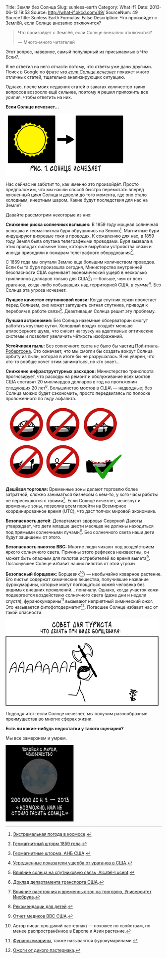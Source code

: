 Title: Земля без Солнца
Slug: sunless-earth
Category: What If?
Date: 2013-06-13 19:53
Source: http://what-if.xkcd.com/49/
SourceNum: 49
SourceTitle: Sunless Earth
Formulas: False
Description: Что произойдет с Землёй, если Солнце внезапно отключится?

> Что произойдет с Землёй, если Солнце внезапно отключится?
>
> — Много-много читателей

Этот вопрос, наверное, самый популярный из присылаемых в _Что Если?_.

Я не ответил на него отчасти потому, что ответы уже даны другими. Поиск в Google по фразе _[что если Солнце исчезнет][1]_ покажет много отличных статей, тщательно анализирующих ситуацию.

Однако, после моих недавних статей о закатах количество таких вопросов возросло ещё сильнее, поэтому я решил приложить все усилия, чтобы ответить на них.

**Если Солнце исчезнет…**

![](/uploads/049-sunless-earth/sunless_diagram_ru.png "Источник: Я рискну сказать «Военно-морская обсерватория США», предположив, что здесь это никто не прочитает.")

Нас сейчас не заботит то, как именно это произойдёт. Просто предположим, что мы нашли способ быстро перемотать вперёд жизненный цикл Солнца и довели до того момента, где оно стало холодным, инертным шаром. Какие будут последствия для нас на Земле?

Давайте рассмотрим некоторые из них:

**Снижение риска солнечных вспышек:** В 1859 году мощная солнечная вспышка и геомагнитная буря обрушились на Землю[^1]. Магнитные бури индуцируют вихревые токи в проводах. К сожалению для нас, в 1859 году Земля была опутана телеграфными проводами. Буря вызвала в этих проводах сильные токи, которые вырубали устройства связи и иногда приводили к пожарам телеграфного оборудования[^2].

[^1]: [Экстремальная погода в космосе][2].

[^2]: [Геомагнитный шторм 1859 года][3].

С 1859 года мы опутали Землю еще большим количеством проводов. Если бы та буря произошла сегодня, Министерство внутренней безопасности США оценивает экономический ущерб в несколько триллионов долларов только для США[^3]\ — больше, чем от всех ураганов, когда-либо побывавших над территорией США, _в сумме_[^4]. Без Солнца эта угроза исчезнет.

[^3]: [Геомагнитные шторма, АНБ США][4].

[^4]: [Усредненные показатели ущерба от ураганов в США][5].

**Лучшее качество спутниковой связи:** Когда спутник связи пролетает перед Солнцем, оно может заглушить сигнал спутника, приводя к перебоям в работе связи[^5]. Деактивация Солнца решит эту проблему.

[^5]: [Влияние солнца на спутниковую связь, Alcatel-Lucent][6].

**Лучшая астрономия:** Без Солнца наземные обсерватории смогут работать круглые сутки. Холодный воздух создаёт меньше атмосферного шума, что снизит нагрузку на адаптивные оптические системы и позволит увеличить чёткость изображений.

**Устойчивая пыль:** Без солнечного света не было бы [частиц Пойнтинга-Робертсона][7]. Это означает, что мы смогли бы создать вокруг Солнца орбиту из пыли, которая в итоге бы не разрушалась. Я не уверен, что кто-то вообще хочет этим заниматься, но кто знает…

**Снижение инфраструктурных расходов:** Министерство транспорта прогнозирует, что расходы на ремонт и обслуживание всех мостов США составят 20 миллиардов долларов в год на протяжении следующих 20 лет[^6]. Большинство мостов в США\ — надводные; без Солнца можно будет сэкономить, просто передвигаясь по полоске проложенного по льду асфальта.

[^6]: [Доклад департамента транспорта США][8].

![](/uploads/049-sunless-earth/sunless_bridges.png "Неважно, насколько тонок лёд, когда некуда падать под ним.")

**Дешёвая торговля:** Временные зоны делают торговлю более затратной; сложно заниматься бизнесом с кем-то, у кого часы работы не пересекаются с твоими[^7]. Если Солнце исчезнет, исчезнут и временные зоны, позволив всем перейти на Всемирное координированное время (UTC), что даст толчок мировой экономике.

[^7]: [Влияние расстояния и временных зон на торговлю, Университет Инсбрука][9].

**Безопасность детей**: Департамент здоровья Северной Дакоты утверждает, что дети младше шести месяцев не должны находиться под прямыми солнечными лучами[^8]. Без солнечного света наши дети будут защищены от этого.

[^8]: [Рекомендации для детей][10].

**Безопасность пилотов ВВС:** Многие люди чихают под воздействием яркого солнечного света. Причины этого рефлекса неизвестны, он может быть опасным для пилотов истребителей во время вылета[^9]. Погаснувшее Солнце избавит наших пилотов от этой угрозы.

[^9]: [Отчет медиков ВВС США][11].

**Безопасный борщевик:** Борщевик[^a]\ — необычайно коварное растение. Его листья содержат химические вещества, получившие название фурокумарины, которые могут поглощаться кожей человека без видимых внешних проявлений… поначалу. Однако, когда участок кожи подвергается воздействию солнечного света (даже дни и недели спустя), фуранокумарины[^b] вызывают неприятный химический ожог. Это называется фитофотодерматит[^10]. Погасшее Солнце избавит нас от такой опасности.

[^a]: Автор писал про дикий пастернак\ — похожее по свойствам, но менее распространённое в Европе и Азии растение.

[^b]: [Фуранокумарины][12], также называются фурокумаринами.

[^10]: [Ожоги от дикого пастернака][13].

![](/uploads/049-sunless-earth/sunless_parsnip_ru.png "Это неплохой способ для сбрызгивания вашей кожи фуранокумаринами.")

Подводя итог: если Солнце исчезнет, мы получим разнообразные преимущества во многих сферах жизни.

**Есть ли какие-нибудь недостатки у такого сценария?**

Мы все замерзнем и умрем.

![](/uploads/049-sunless-earth/sunless_freeze_ru.png "Солнце. Нам нужно Солнце.")

[1]: http://www.google.com/search?q=what+if+the+Sun+went+out

[2]: http://www.leif.org/research/1859%20Storm%20-%20Extreme%20Space%20Weather.pdf

[3]: http://trs-new.jpl.nasa.gov/dspace/bitstream/2014/8787/1/02-1310.pdf

[4]: http://www.oecd.org/governance/risk/46891645.pdf

[5]: http://www.google.com/url?q=http%3A%2F%2Fsciencepolicy.colorado.edu%2Fadmin%2Fpublication_files%2Fresource-2476-2008.02.pdf&sa=D&sntz=1&usg=AFQjCNFnOWO7P0PV6qJSPhUUf56glVwZKQ

[6]: http://www3.alcatel-lucent.com/bstj/vol49-1970/articles/bstj49-8-1943.pdf

[7]: http://en.wikipedia.org/wiki/Poynting%E2%80%93Robertson_effect

[8]: http://www.fhwa.dot.gov/policy/2010cpr/chap7.htm#9

[9]: http://eeecon.uibk.ac.at/wopec2/repec/inn/wpaper/2012-14.pdf

[10]: http://www.ndhealth.gov/familyhealth/mch/babyfacts/Sunburn.pdf

[11]: http://www.ncbi.nlm.nih.gov/pubmed/8108024

[12]: http://ru.wikipedia.org/wiki/Фуранокумарины

[13]: http://dnr.wi.gov/wnrmag/html/stories/1999/jun99/parsnip.htm
